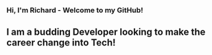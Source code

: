 ### Hi, I'm Richard - Welcome to my GitHub!

## I am a budding Developer looking to make the career change into Tech!
